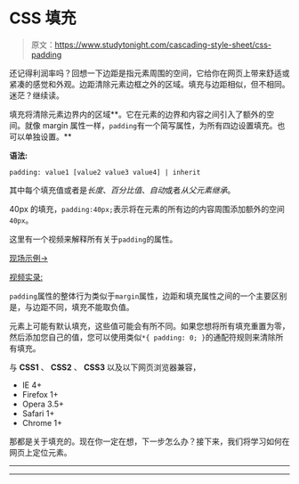 # CSS 填充

> 原文：<https://www.studytonight.com/cascading-style-sheet/css-padding>

还记得利润率吗？回想一下边距是指元素周围的空间，它给你在网页上带来舒适或紧凑的感觉和外观。边距清除元素边框之外的区域。填充与边距相似，但不相同。迷茫？继续读。

填充将清除元素边界内的区域**。它在元素的边界和内容之间引入了额外的空间。就像 margin 属性一样，`padding`有一个简写属性，为所有四边设置填充。也可以单独设置。**

**语法:**

```
padding: value1 [value2 value3 value4] | inherit
```

其中每个填充值或者是*长度*、*百分比值*、*自动*或者*从父元素继承*。

40px 的填充，`padding:40px;`表示将在元素的所有边的内容周围添加额外的空间`40px`。

这里有一个视频来解释所有关于`padding`的属性。

[现场示例→](/code/playground/web?file=css-padding)

<u>视频实录:</u>

`padding`属性的整体行为类似于`margin`属性，边距和填充属性之间的一个主要区别是，与边距不同，填充不能取负值。

元素上可能有默认填充，这些值可能会有所不同。如果您想将所有填充重置为零，然后添加您自己的值，您可以使用类似`*{ padding: 0; }`的通配符规则来清除所有填充。

与 **CSS1** 、 **CSS2** 、 **CSS3** 以及以下网页浏览器兼容，

*   IE 4+
*   Firefox 1+
*   Opera 3.5+
*   Safari 1+
*   Chrome 1+

那都是关于填充的。现在你一定在想，下一步怎么办？接下来，我们将学习如何在网页上定位元素。

* * *

* * *